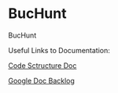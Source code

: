 # BucHunt
BucHunt


Useful Links to Documentation:

[Code Sctructure Doc](https://github.com/adverseengineer/ScavengeRUs/blob/sprint4/Documentation/Code%20Structure%20Documentation.docx)

[Google Doc Backlog](https://github.com/adverseengineer/ScavengeRUs/blob/sprint4/Documentation/Scrum%20Team.pdf)
